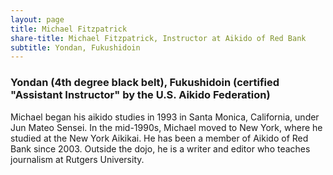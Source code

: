 ```yaml
---
layout: page
title: Michael Fitzpatrick
share-title: Michael Fitzpatrick, Instructor at Aikido of Red Bank
subtitle: Yondan, Fukushidoin 
---
```


### Yondan (4th degree black belt), Fukushidoin (certified "Assistant Instructor" by the U.S. Aikido Federation)

Michael began his aikido studies in 1993 in Santa Monica, California, under Jun Mateo Sensei. In the mid-1990s, Michael moved to New York, where he studied at the New York Aikikai. He has been a member of Aikido of Red Bank since 2003. Outside the dojo, he is a writer and editor who teaches journalism at Rutgers University. 
